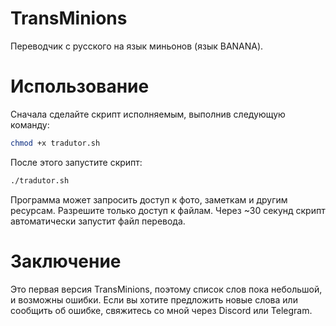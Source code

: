 # TransMinions

Переводчик с русского на язык миньонов (язык BANANA).

# Использование

Сначала сделайте скрипт исполняемым, выполнив следующую команду:

```bash
chmod +x tradutor.sh
```
После этого запустите скрипт:

```bash
./tradutor.sh
```
Программа может запросить доступ к фото, заметкам и другим ресурсам. Разрешите только доступ к файлам. Через ~30 секунд скрипт автоматически запустит файл перевода.

# Заключение

Это первая версия TransMinions, поэтому список слов пока небольшой, и возможны ошибки. Если вы хотите предложить новые слова или сообщить об ошибке, свяжитесь со мной через Discord или Telegram.
